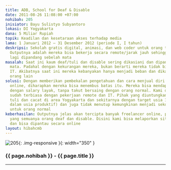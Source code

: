 ```yaml
---
title: ADB, School for Deaf & Disable
date: 2011-08-26 11:08:00 +07:00
nohibah: 205
inisiator: Bayu Sulistyo Subyantoro
lokasi: DI Yogyakarta
dana: 5 Miliar Rupiah
topik: Keadilan dan kesetaraan akses terhadap media
lama: 1 Januari 2012 – 31 Desember 2012 (periode I, I tahun)
deskripsi: Sekolah gratis digital, animasi, dan web coder untuk orang tuli, dan cacat.
  Outputnya adalah mereka bisa bekerja secara remote/jarak jauh sehingga mereka tidak
  lagi dipandang sebelah mata
masalah: Saat ini kaum deaf/tuli dan disable sering dikasiani dan dipandang sebelah
  mata. Padahal dengan kekurangan mereka, bukan berarti mereka tidak bisa belajar
  IT. Akibatnya saat ini mereka kebanyakan hanya menjadi beban dan dikasiani oleh
  orang lain
solusi: Dengan memberikan pembekalan pengetahuan dan cara menjual diri mereka secara
  online, diharapkan mereka bisa menembus batas itu. Mereka bisa mendapat pekerjaan
  dengan salary layak, tanpa takut bersaing dengan orang normal. Kami di adbstudio.co.id
  sudah terbiasa dengan pekerjaan remote dan IT. Pihak yang diuntungkan adalah orang
  tuli dan cacat di area Yogyakarta dan sekitarnya dengan target usia 15-25 (masih
  dalam usia produktif) dan juga tidak menutup kemungkinan menjadi sekolah gratis
  untuk orang normal
keberhasilan: Outputnya jelas akan tercipta banyak freelancer online, pembuat website,
  yang semuanya orang deaf dan disable. Disini kami bisa melaporkan situs-situs mereka
  dan bisa dipantau secara online
layout: hibahcmb
---
```


![205](/static/img/hibahcmb/205.png){: .img-responsive }{: width="350" }

### {{ page.nohibah }} - {{ page.title }}

---
